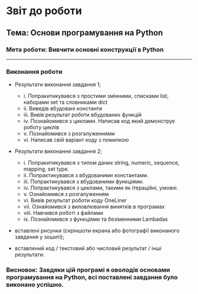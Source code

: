 # Звіт до роботи
## Тема: Основи програмування на Python
### Мета роботи: Вивчити основні конструкції в Python
---
### Виконання роботи
- Результати виконання завдання 1;
    - i. Попракитикувався з простими змінними, списками list, наборами set та словниками dict
    - ii. Виведів вбудовані константи
    - iii. Вивів результат роботи вбудованих функцій
    - iv. Познайомився з циклами. Написав код який демонструє роботу циклів
    - v. Познайомився з розгалуженнями
    - vi. Написав свій варіант коду з помилкою
- Результати виконання завдання 2;
    - i. Попракитикувався з  типом даних string, numeric, sequence, mapping, set type.
    - ii. Попрактикувався з вбудованими константами.
    - iii. Попрактикувався з вбудованими функціями.
    - iv. Попрактикувався з циклами, такими як ітераційні, умовні.
    - v. Ознайомився з розгалуженням
    - vi. Вивів результат роботи коду OneLiner
    - vii. Ознайомився з виловлювання винятків в програмах
    - viii. Навчився роботі з файлами
    - ix. Познайомився з функціями та безіменними Lambadas
- вставлені рисунки (скріншоти екрана або фотографії виконаного завдання у зошиті);

- вставлений код / текстовий або числовий результат / інші результати:



### Висновок: Завдяки цій програмі я оволодів основами програмування на Python, всі поставлені завдання було виконано успішно.
